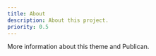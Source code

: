 ```yaml
---
title: About
description: About this project.
priority: 0.5
---
```


More information about this theme and Publican.
